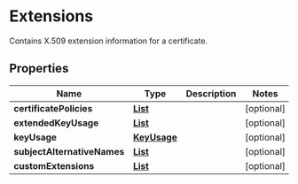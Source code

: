 

# Extensions

Contains X.509 extension information for a certificate.

## Properties

| Name | Type | Description | Notes |
|------------ | ------------- | ------------- | -------------|
|**certificatePolicies** | [**List**](List.md) |  |  [optional] |
|**extendedKeyUsage** | [**List**](List.md) |  |  [optional] |
|**keyUsage** | [**KeyUsage**](KeyUsage.md) |  |  [optional] |
|**subjectAlternativeNames** | [**List**](List.md) |  |  [optional] |
|**customExtensions** | [**List**](List.md) |  |  [optional] |




